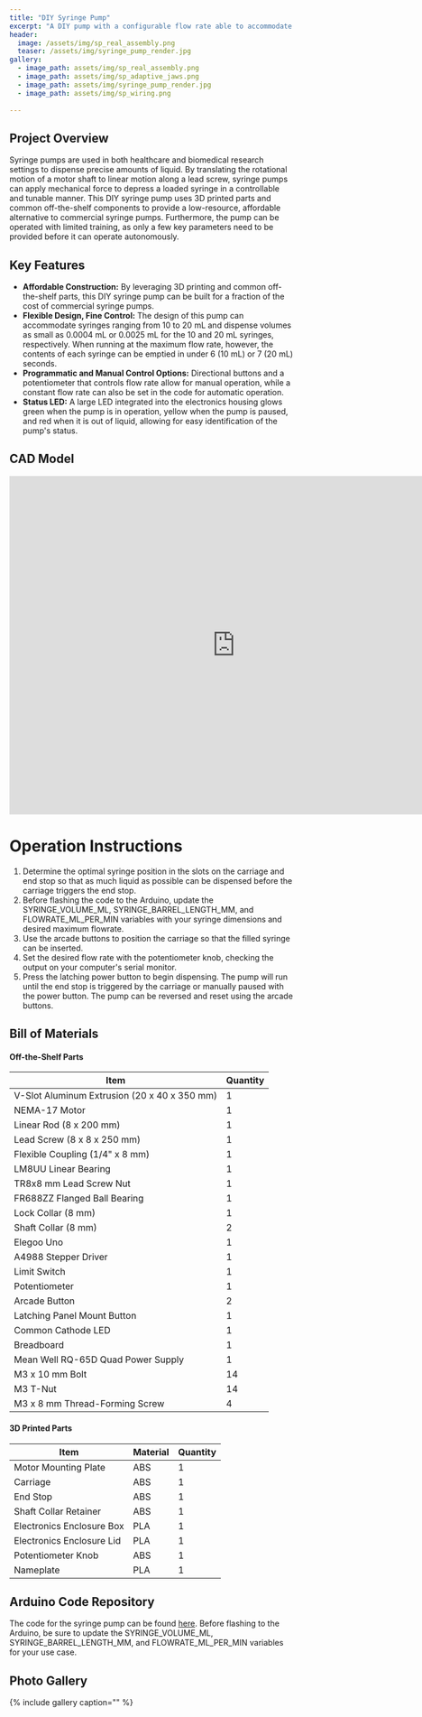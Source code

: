 ```yaml
---
title: "DIY Syringe Pump"
excerpt: "A DIY pump with a configurable flow rate able to accommodate syringes from 10 to 20 mL."
header:
  image: /assets/img/sp_real_assembly.png
  teaser: /assets/img/syringe_pump_render.jpg
gallery:
  - image_path: assets/img/sp_real_assembly.png
  - image_path: assets/img/sp_adaptive_jaws.png
  - image_path: assets/img/syringe_pump_render.jpg
  - image_path: assets/img/sp_wiring.png
   
---
```


## Project Overview
Syringe pumps are used in both healthcare and biomedical research settings to dispense precise amounts of liquid. By translating the rotational motion of a motor shaft to linear motion along a lead screw, syringe pumps can apply mechanical force to depress a loaded syringe in a controllable and tunable manner. This DIY syringe pump uses 3D printed parts and common off-the-shelf components to provide a low-resource, affordable alternative to commercial syringe pumps. Furthermore, the pump can be operated with limited training, as only a few key parameters need to be provided before it can operate autonomously.

## Key Features
* **Affordable Construction:** By leveraging 3D printing and common off-the-shelf parts, this DIY syringe pump can be built for a fraction of the cost of commercial syringe pumps.
* **Flexible Design, Fine Control:** The design of this pump can accommodate syringes ranging from 10 to 20 mL and dispense volumes as small as 0.0004 mL or 0.0025 mL for the 10 and 20 mL syringes, respectively. When running at the maximum flow rate, however, the contents of each syringe can be emptied in under 6 (10 mL) or 7 (20 mL) seconds.
* **Programmatic and Manual Control Options:** Directional buttons and a potentiometer that controls flow rate allow for manual operation, while a constant flow rate can also be set in the code for automatic operation.
* **Status LED:** A large LED integrated into the electronics housing glows green when the pump is in operation, yellow when the pump is paused, and red when it is out of liquid, allowing for easy identification of the pump's status.

## CAD Model
<iframe src="https://vanderbilt968.autodesk360.com/shares/public/SHd38bfQT1fb47330c99b5e130da64a74320?mode=embed" width="800" height="600" allowfullscreen="true" webkitallowfullscreen="true" mozallowfullscreen="true"  frameborder="0"></iframe>

# Operation Instructions
1) Determine the optimal syringe position in the slots on the carriage and end stop so that as much liquid as possible can be dispensed before the carriage triggers the end stop.
2) Before flashing the code to the Arduino, update the SYRINGE_VOLUME_ML, SYRINGE_BARREL_LENGTH_MM, and FLOWRATE_ML_PER_MIN variables with your syringe dimensions and desired maximum flowrate.
3) Use the arcade buttons to position the carriage so that the filled syringe can be inserted. 
4) Set the desired flow rate with the potentiometer knob, checking the output on your computer's serial monitor.
5) Press the latching power button to begin dispensing. The pump will run until the end stop is triggered by the carriage or manually paused with the power button. The pump can be reversed and reset using the arcade buttons.

## Bill of Materials
#### Off-the-Shelf Parts

| Item | Quantity |
| --- | --- |
| V-Slot Aluminum Extrusion (20 x 40 x 350 mm) | 1 |
| NEMA-17 Motor | 1 |
| Linear Rod (8 x 200 mm) | 1 |
| Lead Screw (8 x 8 x 250 mm) | 1 |
| Flexible Coupling (1/4" x 8 mm) | 1 |
| LM8UU Linear Bearing | 1 |
| TR8x8 mm Lead Screw Nut | 1 |
| FR688ZZ Flanged Ball Bearing | 1 |
| Lock Collar (8 mm) | 1 |
| Shaft Collar (8 mm) | 2 |
| Elegoo Uno | 1 |
| A4988 Stepper Driver | 1 |
| Limit Switch | 1 |
| Potentiometer | 1 |
| Arcade Button | 2 |
| Latching Panel Mount Button | 1 |
| Common Cathode LED | 1 |
| Breadboard | 1 |
| Mean Well RQ-65D Quad Power Supply | 1 |
| M3 x 10 mm Bolt | 14 |
| M3 T-Nut | 14 |
| M3 x 8 mm Thread-Forming Screw | 4 |

#### 3D Printed Parts

| Item | Material | Quantity |
| --- | --- | --- |
| Motor Mounting Plate | ABS | 1 |
| Carriage | ABS | 1 |
| End Stop | ABS | 1 |
| Shaft Collar Retainer | ABS | 1 |
| Electronics Enclosure Box | PLA | 1 |
| Electronics Enclosure Lid | PLA | 1 |
| Potentiometer Knob | ABS | 1 |
| Nameplate | PLA | 1 |

## Arduino Code Repository
The code for the syringe pump can be found [here](https://github.com/kyle-vallone/kyle-vallone.github.io/blob/main/assets/Syringe_Pump_Arduino_Code). Before flashing to the Arduino, be sure to update the SYRINGE_VOLUME_ML, SYRINGE_BARREL_LENGTH_MM, and FLOWRATE_ML_PER_MIN variables for your use case.

## Photo Gallery

{% include gallery caption="" %}
